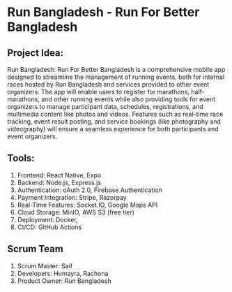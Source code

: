 # Run Bangladesh - Run For Better Bangladesh

## Project Idea: 
Run Bangladesh: Run For Better Bangladesh is a comprehensive mobile app designed to streamline the management of running events, both for internal races hosted by Run Bangladesh and services provided to other event organizers. The app will enable users to register for marathons, half-marathons, and other running events while also providing tools for event organizers to manage participant data, schedules, registrations, and multimedia content like photos and videos. Features such as real-time race tracking, event result posting, and service bookings (like photography and videography) will ensure a seamless experience for both participants and event organizers.

## Tools:
1. Frontend: React Native, Expo
2. Backend: Node.js, Express.js
3. Authentication: oAuth 2.0, Firebase Authentication 
4. Payment Integration: Stripe, Razorpay
5. Real-Time Features: Socket.IO, Google Maps API
6. Cloud Storage: MinIO, AWS S3 (free tier)
7. Deployment: Docker, 
8. CI/CD: GitHub Actions 

## Scrum Team
1. Scrum Master: Saif
2. Developers: Humayra, Rachona
3. Product Owner: Run Bangladesh